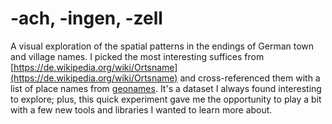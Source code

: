 # -ach, -ingen, -zell
A visual exploration of the spatial patterns in the endings of German town and village names.
I picked the most interesting suffices from [https://de.wikipedia.org/wiki/Ortsname](https://de.wikipedia.org/wiki/Ortsname) and cross-referenced them with a list of place names from [geonames](http://www.geonames.org/export/). It's a dataset I always found interesting to explore; plus, this quick experiment gave me the opportunity to play a bit with a few new tools and libraries I wanted to learn more about.
